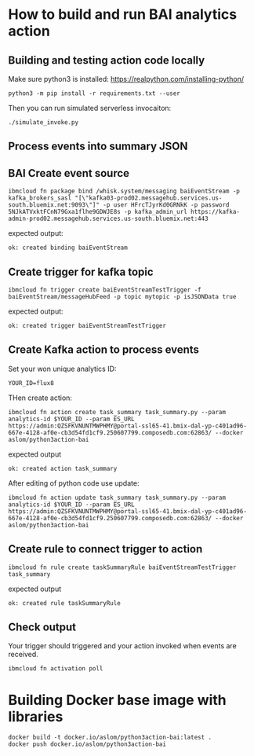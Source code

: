 # How to build and run BAI analytics action


## Building and testing action code locally

Make sure python3 is installed: https://realpython.com/installing-python/

```
python3 -m pip install -r requirements.txt --user
```

Then you can run simulated serverless invocaiton:

```
./simulate_invoke.py
```


## Process events into summary JSON

## BAI Create event source

```
ibmcloud fn package bind /whisk.system/messaging baiEventStream -p kafka_brokers_sasl "[\"kafka03-prod02.messagehub.services.us-south.bluemix.net:9093\"]" -p user HFrcTJyrKd0GRNkK -p password 5NJkATVxktFCnN79Gxa1flhe9GDWJE8s -p kafka_admin_url https://kafka-admin-prod02.messagehub.services.us-south.bluemix.net:443
```

expected output:

```
ok: created binding baiEventStream
```


## Create trigger for kafka topic


```
ibmcloud fn trigger create baiEventStreamTestTrigger -f baiEventStream/messageHubFeed -p topic mytopic -p isJSONData true
```

expected output:

```
ok: created trigger baiEventStreamTestTrigger
```

## Create Kafka action to process events

Set your won unique analytics ID:

```
YOUR_ID=flux8
```

THen create action:

```
ibmcloud fn action create task_summary task_summary.py --param analytics-id $YOUR_ID --param ES_URL https://admin:QZSFKVNUNTMWPHMY@portal-ssl65-41.bmix-dal-yp-c401ad96-667e-4128-af0e-cb3d54fd1cf9.250607799.composedb.com:62863/ --docker aslom/python3action-bai
```

expected output

```
ok: created action task_summary
```

After editing of python code use update:

```
ibmcloud fn action update task_summary task_summary.py --param analytics-id $YOUR_ID --param ES_URL https://admin:QZSFKVNUNTMWPHMY@portal-ssl65-41.bmix-dal-yp-c401ad96-667e-4128-af0e-cb3d54fd1cf9.250607799.composedb.com:62863/ --docker aslom/python3action-bai
```


## Create rule to connect trigger to action

```
ibmcloud fn rule create taskSummaryRule baiEventStreamTestTrigger task_summary
```

expected output

```
ok: created rule taskSummaryRule
```


## Check output

Your trigger should triggered and your action invoked when events are received.

```
ibmcloud fn activation poll
```


# Building Docker base image with libraries

```
docker build -t docker.io/aslom/python3action-bai:latest .
docker push docker.io/aslom/python3action-bai
```